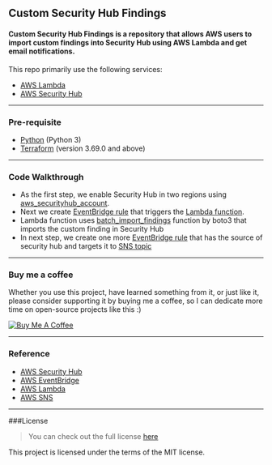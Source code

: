 ## Custom Security Hub Findings

#### Custom Security Hub Findings is a repository that allows AWS users to import custom findings into Security Hub using AWS Lambda and get email notifications.


This repo primarily use the following services:

- [AWS Lambda](https://aws.amazon.com/security-hub/)
- [AWS Security Hub](https://aws.amazon.com/lambda/)

----
### Pre-requisite
* [Python](https://www.python.org/downloads/) (Python 3)
* [Terraform](https://learn.hashicorp.com/tutorials/terraform/install-cli) (version 3.69.0 and above)

----

### Code Walkthrough
* As the first step, we enable Security Hub in two regions using [aws_securityhub_account](https://registry.terraform.io/providers/hashicorp/aws/latest/docs/resources/securityhub_account).
* Next we create [EventBridge rule]() that triggers the [Lambda function]().
* Lambda function uses [batch_import_findings]() function by boto3 that imports the custom finding in Security Hub
* In next step, we create one more [EventBridge rule]() that has the source of security hub and targets it to [SNS topic]()
---
### Buy me a coffee

Whether you use this project, have learned something from it, or just like it, please consider supporting it by buying me a coffee, so I can dedicate more time on open-source projects like this :)

<a href="https://www.buymeacoffee.com/igorantun" target="_blank"><img src="https://www.buymeacoffee.com/assets/img/custom_images/orange_img.png" alt="Buy Me A Coffee" style="height: auto !important;width: auto !important;" ></a>

----
### Reference
- [AWS Security Hub ](https://docs.aws.amazon.com/securityhub/latest/userguide/what-is-securityhub.html)
- [AWS EventBridge](https://docs.aws.amazon.com/eventbridge/latest/userguide/eb-what-is.html)
- [AWS Lambda](https://docs.aws.amazon.com/lambda/latest/dg/welcome.html)
- [AWS SNS](https://docs.aws.amazon.com/sns/latest/dg/welcome.html)

----

###License
>You can check out the full license [here](https://github.com/YogitaDSurve/custom-securityhub-findings/blob/main/LICENSE)

This project is licensed under the terms of the MIT license.
